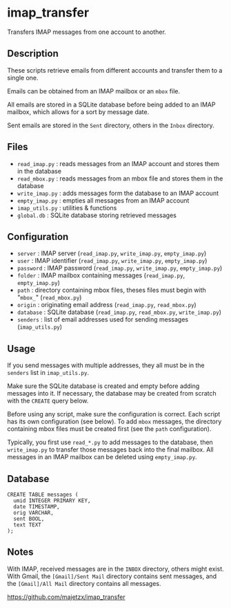# imap_transfer

Transfers IMAP messages from one account to another.

## Description
These scripts retrieve emails from different accounts and transfer them to a single one.

Emails can be obtained from an IMAP mailbox or an `mbox` file.

All emails are stored in a SQLite database before being added to an IMAP mailbox, which allows for a sort by message date.

Sent emails are stored in the `Sent` directory, others in the `Inbox` directory.

## Files
 - `read_imap.py` : reads messages from an IMAP account and stores them in the database
 - `read_mbox.py` : reads messages from an mbox file and stores them in the database
 - `write_imap.py` : adds messages form the database to an IMAP account
 - `empty_imap.py` : empties all messages from an IMAP account
 - `imap_utils.py` : utilities & functions
 - `global.db` : SQLite database storing retrieved messages

## Configuration
 - `server` : IMAP server (`read_imap.py`, `write_imap.py`, `empty_imap.py`)
 - `user` : IMAP identifier (`read_imap.py`, `write_imap.py`, `empty_imap.py`)
 - `password` : IMAP password (`read_imap.py`, `write_imap.py`, `empty_imap.py`)
 - `folder` : IMAP mailbox containing messages (`read_imap.py`, `empty_imap.py`)
 - `path` : directory containing mbox files, theses files must begin with "`mbox_`" (`read_mbox.py`)
 - `origin` : originating email address (`read_imap.py`, `read_mbox.py`)
 - `database` : SQLite database (`read_imap.py`, `read_mbox.py`, `write_imap.py`)
 - `senders` : list of email addresses used for sending messages (`imap_utils.py`)

## Usage
If you send messages with multiple addresses, they all must be in the `senders` list in `imap_utils.py`.

Make sure the SQLite database is created and empty before adding messages into it.
If necessary, the database may be created from scratch with the `CREATE` query below.

Before using any script, make sure the configuration is correct. Each script has its own configuration (see below).
To add `mbox` messages, the directory containing mbox files must be created first (see the `path` configuration).

Typically, you first use `read_*.py` to add messages to the database, then `write_imap.py` to transfer those messages back into the final mailbox.
All messages in an IMAP mailbox can be deleted using `empty_imap.py`.

## Database
    CREATE TABLE messages (
      umid INTEGER PRIMARY KEY,
      date TIMESTAMP,
      orig VARCHAR,
      sent BOOL,
      text TEXT
    );

## Notes
With IMAP, received messages are in the `INBOX` directory, others might exist.
With Gmail, the `[Gmail]/Sent Mail` directory contains sent messages, and the `[Gmail]/All Mail` directory contains all messages.

https://github.com/majetzx/imap_transfer